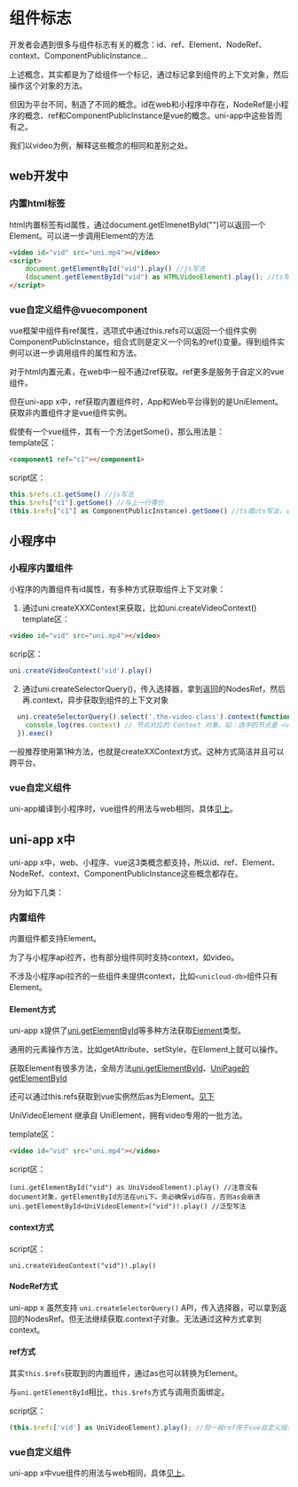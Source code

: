 # 组件标志

开发者会遇到很多与组件标志有关的概念：id、ref、Element、NodeRef、context、ComponentPublicInstance...

上述概念，其实都是为了给组件一个标记，通过标记拿到组件的上下文对象，然后操作这个对象的方法。

但因为平台不同，制造了不同的概念。id在web和小程序中存在，NodeRef是小程序的概念、ref和ComponentPublicInstance是vue的概念。uni-app中这些皆而有之。

我们以video为例，解释这些概念的相同和差别之处。

## web开发中
### 内置html标签
html内置标签有id属性，通过document.getElmenetById("")可以返回一个Element。可以进一步调用Element的方法
```html
<video id="vid" src="uni.mp4"></video>
<script>
    document.getElementById("vid").play() //js写法
	(document.getElementById("vid") as HTMLVideoElement).play(); //ts写法。只有HTMLVideoElement才有play方法
</script>
```

### vue自定义组件@vuecomponent
vue框架中组件有ref属性，选项式中通过this.refs可以返回一个组件实例ComponentPublicInstance，组合式则是定义一个同名的ref()变量。得到组件实例可以进一步调用组件的属性和方法。

对于html内置元素，在web中一般不通过ref获取。ref更多是服务于自定义的vue组件。

但在uni-app x中，ref获取内置组件时，App和Web平台得到的是UniElement。获取非内置组件才是vue组件实例。

假使有一个vue组件，其有一个方法getSome()，那么用法是：\
template区：
```html
<component1 ref="c1"></component1>
```
script区：
```js
this.$refs.c1.getSome() //js写法
this.$refs["c1"].getSome() //与上一行等价
(this.$refs["c1"] as ComponentPublicInstance).getSome() //ts或uts写法，必须明确类型才能调用其方法和属性
```

## 小程序中
### 小程序内置组件
小程序的内置组件有id属性，有多种方式获取组件上下文对象：
1. 通过uni.createXXXContext来获取，比如uni.createVideoContext()
template区：
```html
<video id="vid" src="uni.mp4"></video>
```

scrip区：
```js
uni.createVideoContext('vid').play()
```

2. 通过uni.createSelectorQuery()，传入选择器，拿到返回的NodesRef，然后再.context，异步获取到组件的上下文对象
```js
  uni.createSelectorQuery().select('.the-video-class').context(function(res){
    console.log(res.context) // 节点对应的 Context 对象。如：选中的节点是 <video> 组件，那么此处即返回 VideoContext 对象
  }).exec()
```

一般推荐使用第1种方法，也就是createXXContext方式。这种方式简洁并且可以跨平台。

### vue自定义组件
uni-app编译到小程序时，vue组件的用法与web相同，具体[见上](#vuecomponent)。

## uni-app x中

uni-app x中，web、小程序、vue这3类概念都支持，所以id、ref、Element、NodeRef、context、ComponentPublicInstance这些概念都存在。

分为如下几类：

### 内置组件
内置组件都支持Element。

为了与小程序api拉齐，也有部分组件同时支持context，如video。

不涉及小程序api拉齐的一些组件未提供context，比如`<unicloud-db>`组件只有Element。

#### Element方式

uni-app x提供了[uni.getElementById](../api/get-element.md)等多种方法获取[Element](../dom/unielement.md)类型。

通用的元素操作方法，比如getAttribute、setStyle，在Element上就可以操作。

获取Element有很多方法，全局方法[uni.getElementById](../api/get-element.md)、[UniPage的getElementById](../api/get-current-pages.md#getelementbyid)

还可以通过this.refs获取到vue实例然后as为Element。[见下](#ref方式)

UniVideoElement 继承自 UniElement，拥有video专用的一批方法。

template区：
```html
<video id="vid" src="uni.mp4"></video>
```
script区：
```uts
(uni.getElementById("vid") as UniVideoElement).play() //注意没有document对象，getElementById方法在uni下。务必确保vid存在，否则as会崩溃
uni.getElementById<UniVideoElement>("vid")!.play() //泛型写法
```

#### context方式
script区：
```uts
uni.createVideoContext("vid")!.play()
```

#### NodeRef方式
uni-app x 虽然支持 `uni.createSelectorQuery()` API，传入选择器，可以拿到返回的NodesRef。但无法继续获取.context子对象。无法通过这种方式拿到context。

#### ref方式

其实`this.$refs`获取到的内置组件，通过as也可以转换为Element。

与`uni.getElementById`相比，`this.$refs`方式与调用页面绑定。

script区：
```js
(this.$refs['vid'] as UniVideoElement).play(); //但一般ref用于vue自定义组件
```


### vue自定义组件

uni-app x中vue组件的用法与web相同，具体[见上](#vuecomponent)。
